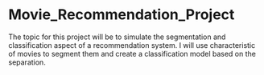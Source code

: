 # Movie_Recommendation_Project


The topic for this project will be to simulate the segmentation and classification aspect of a recommendation system. I will use characteristic of movies to segment them and create a classification model based on the separation. 
